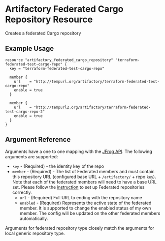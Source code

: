 # Artifactory Federated Cargo Repository Resource

Creates a federated Cargo repository

## Example Usage

```hcl
resource "artifactory_federated_cargo_repository" "terraform-federated-test-cargo-repo" {
  key = "terraform-federated-test-cargo-repo"

  member {
    url    = "http://tempurl.org/artifactory/terraform-federated-test-cargo-repo"
    enable = true
  }

  member {
    url    = "http://tempurl2.org/artifactory/terraform-federated-test-cargo-repo-2"
    enable = true
  }
}
```

## Argument Reference

Arguments have a one to one mapping with the [JFrog API](https://www.jfrog.com/confluence/display/JFROG/Repository+Configuration+JSON#RepositoryConfigurationJSON-FederatedRepository). The following arguments are supported:

* `key` - (Required) - the identity key of the repo
* `member` - (Required) - The list of Federated members and must contain this repository URL (configured base URL + `/artifactory/` + repo `key`). Note that each of the federated members will need to have a base URL set. Please follow the [instruction](https://www.jfrog.com/confluence/display/JFROG/Working+with+Federated+Repositories#WorkingwithFederatedRepositories-SettingUpaFederatedRepository) to set up Federated repositories correctly.
    * `url` - (Required) Full URL to ending with the repository name
    * `enabled` - (Required) Represents the active state of the federated member. It is supported to change the enabled status of my own member. The config will be updated on the other federated members automatically.

Arguments for federated repository type closely match the arguments for local generic repository type.
